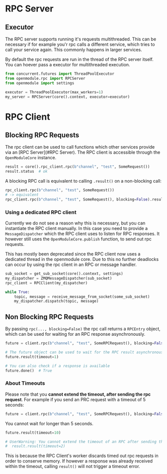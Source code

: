 # RPC Server

## Executor

The RPC server supports running it's requests multithreaded. This can be necessary if for example you'r rpc 
calls a different service, which tries to call your service again. This commonly happens in larger services.

By default the rpc requests are run in the thread of the RPC server itself. You can hoever pass a 
executor for multithreaded execution.

```python
from concurrent.futures import ThreadPoolExecutor
from openmodule.rpc import RPCServer
from openmodule import settings

executor = ThreadPoolExecutor(max_workers=1)
my_server = RPCServer(core().context, executor=executor)
```

# RPC Client

## Blocking RPC Requests

The rpc client can be used to call functions which other services provide via an [RPC Server](#RPC Server). The RPC
client is accessible through the `OpenModuleCore` instance.

```python
result = core().rpc_client.rpc(b"channel", "test", SomeRequest())
result.status  # ok
```

A blocking RPC call is equivalent to calling `.result()` on a non-blocking call:

```python
rpc_client.rpc(b"channel", "test", SomeRequest())
# -> equivalent
rpc_client.rpc(b"channel", "test", SomeRequest(), blocking=False).result()
```

### Using a dedicated RPC client

Currently we do not see a reason why this is necessary, but you can instantiate the RPC client manually. In this case
you need to provide a `MessageDispatcher` which the RPC client uses to listen for RPC responses. It however still uses
the `OpenModuleCore.publish` function, to send out rpc requests.

This has mostly been deprecated since the RPC client now uses a dedicated thread in the openmodule core. Due to this no
further deadlocks can occur by using the rpc client in an RPC or message handler.

```python
sub_socket = get_sub_socket(core().context, settings)
my_dispatcher = ZMQMessageDispatcher(sub_socket)
rpc_client = RPCClient(my_dispatcher)

while True:
    topic, message = receive_message_from_socket(some_sub_socket)
    my_dispatcher.dispatch(topic, message)
```

## Non Blocking RPC Requests

By passing `rpc(..., blocking=False)` the rpc call returns a `RPCEntry` object, which can be used for waiting for an RPC
response asynchronously.

```python
future = client.rpc(b"channel", "test", SomeRPCRequest(), blocking=False)

# The future object can be used to wait for the RPC result asynchronously
future.result(timeout=1)

# You can also check if a response is available 
future.done()  # True
```

### About Timeouts

Please note that you **cannot extend the timeout, after sending the rpc request**. For example if you send an PRC
request with a timeout of 5 seconds:

```python
future = client.rpc(b"channel", "test", SomeRPCRequest(), blocking=False, timeout=5)
```

You cannot wait for longer than 5 seconds.

```python
future.result(timeout=10)

# UserWarning: You cannot extend the timeout of an RPC after sending the request. The timeout will be limited to at most the initial timeout.
#  result.result(timeout=2)
```

This is because the RPC Client's worker discards timed out rpc requests in order to conserve memory. If however a
response was already received within the timeout, calling `result()` will not trigger a timeout error.
